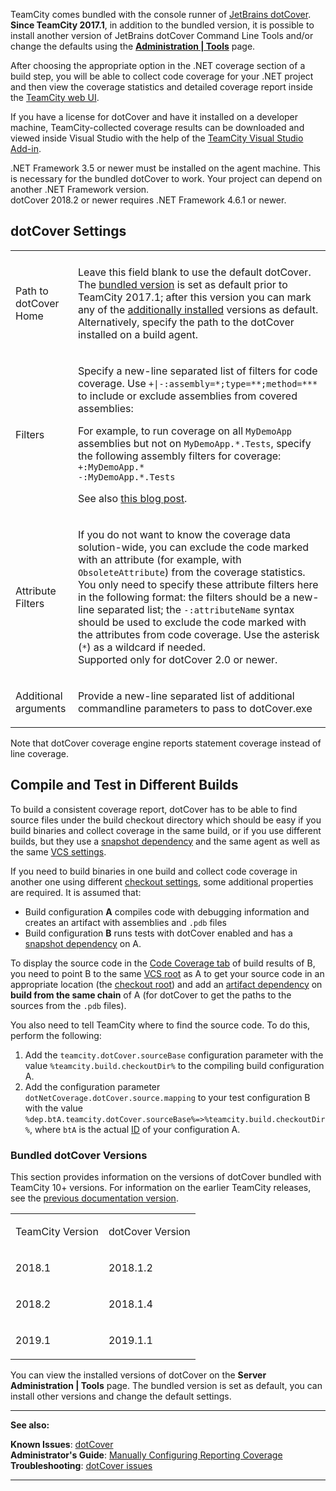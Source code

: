 [//]: # (title: JetBrains dotCover)
[//]: # (auxiliary-id: JetBrains dotCover)

TeamCity comes bundled with the console runner of [JetBrains dotCover](http://www.jetbrains.com/dotcover/). __Since TeamCity 2017.1__, in addition to the bundled version, it is possible to install another version of JetBrains dotCover Command Line Tools and/or change the defaults using the __[Administration | Tools](installing-agent-tools.md)__ page.

After choosing the appropriate option in the .NET coverage section of a build step, you will be able to collect code coverage for your .NET project and then view the coverage statistics and detailed coverage report inside the [TeamCity web UI](working-with-build-results.md).

If you have a license for dotCover and have it installed on a developer machine, TeamCity-collected coverage results can be downloaded and viewed inside Visual Studio with the help of the [TeamCity Visual Studio Add-in](visual-studio-addin.md).

<tip>

.NET Framework 3.5 or newer must be installed on the agent machine. This is necessary for the bundled dotCover to work. Your project can depend on another .NET Framework version.   
dotCover 2018.2 or newer requires .NET Framework 4.6.1 or newer.
</tip>


## dotCover Settings

<table>

<tr>

<td></td><td></td>

</tr>


<tr>

<td>

Path to dotCover Home


</td>

<td>

Leave this field blank to use the default dotCover. The [bundled version](#Bundled+dotCover+Versions) is set as default prior to TeamCity 2017.1; after this version you can mark any of the [additionally installed](installing-agent-tools.md) versions as default.   
Alternatively, specify the path to the dotCover installed on a build agent.


</td></tr><tr>

<td>

Filters


</td>

<td>

Specify a new-line separated list of filters for code coverage. Use `+|-:assembly=*;type=**;method=***` to include or exclude assemblies from covered assemblies:

<include src="branch-filter.md" include-id="OR-syntax-tip"/>

For example, to run coverage on all `MyDemoApp` assemblies but not on `MyDemoApp.*.Tests`, specify the following assembly filters for coverage:   
`+:MyDemoApp.*`   
`-:MyDemoApp.*.Tests`

See also [this blog post](https://blog.jetbrains.com/dotnet/2010/12/10/coverage-with-dotcover-teamcity-mstest-nunit-or-mspec/).


</td></tr><tr>

<td>

Attribute Filters


</td>

<td>

If you do not want to know the coverage data solution-wide, you can exclude the code marked with an attribute (for example, with `ObsoleteAttribute`) from the coverage statistics. You only need to specify these attribute filters here in the following format: the filters should be a new-line separated list; the `-:attributeName` syntax should be used to exclude the code marked with the attributes from code coverage. Use the asterisk (`*`) as a wildcard if needed.   
Supported only for dotCover 2.0 or newer.

</td></tr><tr>

<td>

<anchor name="additional-arguments"/>

Additional arguments

</td>

<td>

Provide a new\-line separated list of additional commandline parameters to pass to dotCover.exe


</td></tr></table>

Note that dotCover coverage engine reports statement coverage instead of line coverage.

## Compile and Test in Different Builds

To build a consistent coverage report, dotCover has to be able to find source files under the build checkout directory which should be easy if you build binaries and collect coverage in the same build, or if you use different builds, but they use a [snapshot dependency](build-dependencies-setup.md#Snapshot+Dependencies) and the same agent as well as the same [VCS settings](configuring-vcs-settings.md).

If you need to build binaries in one build and collect code coverage in another one using different [checkout settings](vcs-checkout-rules.md), some additional properties are required. It is assumed that:
* Build configuration __A__ compiles code with debugging information and creates an artifact with assemblies and `.pdb` files
* Build configuration __B__ runs tests with dotCover enabled and has a [snapshot dependency](build-dependencies-setup.md#Snapshot+Dependencies) on A.

To display the source code in the [Code Coverage tab](working-with-build-results.md#Code+Coverage+Results) of build results of B, you need to point B to the same [VCS root](configuring-vcs-roots.md) as A to get your source code in an appropriate location (the [checkout root](build-checkout-directory.md)) and add an [artifact dependency](build-dependencies-setup.md#Artifact+Dependencies) on __build from the same chain__ of A (for dotCover to get the paths to the sources from the `.pdb` files).

You also need to tell TeamCity where to find the source code. To do this, perform the following:
1. Add the `teamcity.dotCover.sourceBase` configuration parameter with the value `%teamcity.build.checkoutDir%` to the compiling build configuration A.
2. Add the configuration parameter `dotNetCoverage.dotCover.source.mapping` to your test configuration B with the value `%dep.btA.teamcity.dotCover.sourceBase%=>%teamcity.build.checkoutDir%`, where `btA` is the actual [ID](identifier.md) of your configuration A.

### Bundled dotCover Versions

This section provides information on the versions of dotCover bundled with TeamCity 10\+ versions. For information on the earlier TeamCity releases, see the [previous documentation version](https://confluence.jetbrains.com/display/TCD9/JetBrains+dotCover#JetBrainsdotCover-BundleddotCoverVersions).

<table><tr>

<td>

TeamCity Version


</td>

<td>

dotCover Version


</td></tr><tr>

<td>

2018.1

</td>

<td>

2018.1.2

</td></tr><tr>

<td>

2018.2

</td>

<td>

2018.1.4

</td></tr><tr>

<td>

2019.1

</td>

<td>

2019.1.1

</td></tr>



</table>

 

You can view the installed versions of dotCover on the __Server Administration | Tools__ page. The bundled version is set as default, you can install other versions and change the default settings.

 __  __

__See also:__

__Known Issues__: [dotCover](known-issues.md#dotCover+known+issues)   
__Administrator's Guide__: [Manually Configuring Reporting Coverage](manually-configuring-reporting-coverage.md)   
__Troubleshooting__: [dotCover issues](reporting-issues.md#dotCover+Issues)

__ __